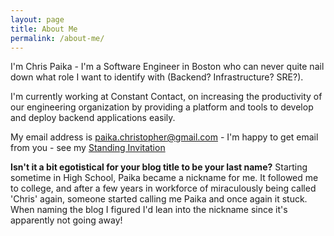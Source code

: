 ```yaml
---
layout: page
title: About Me
permalink: /about-me/
---
```


I'm Chris Paika - I'm a Software Engineer in Boston who can never quite nail down what role I want to identify with (Backend? Infrastructure? SRE?).

I'm currently working at Constant Contact, on increasing the productivity of our engineering organization by providing a platform and tools to develop and deploy backend applications easily.

My email address is paika.christopher@gmail.com - I'm happy to get email from you - see my [Standing Invitation](/standing-invitation/)

**Isn't it a bit egotistical for your blog title to be your last name?** Starting sometime in High School, Paika became a nickname for me.  It followed me to college, and after a few years in workforce of miraculously being called 'Chris' again, someone started calling me Paika and once again it stuck.  When naming the blog I figured I'd lean into the nickname since it's apparently not going away!

